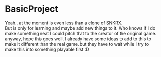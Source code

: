# BasicProject
Yeah.. at the moment is even less than a clone of SNKRX.  
But is only for learning and maybe add new things to it. 
Who knows if I do make something neat I could pitch that to the creator of the original game.
anyway, hope this goes well.
I already have some ideas to add to this to make it different than the real game.
but they have to wait while I try to make this into something playable first :D
